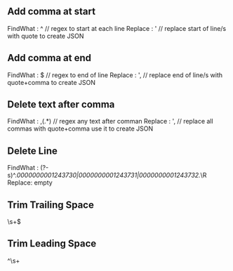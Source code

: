 Add comma at start
---
FindWhat : ^              // regex to start at each line
Replace  : '              // replace start of line/s with quote to create JSON

Add comma at end
---
FindWhat : $              // regex to end of line
Replace  : ',             // replace end of line/s with quote+comma to create JSON

Delete text after comma
---
FindWhat : ,(.*)              // regex any text after comman
Replace  :   ',               // replace all commas with quote+comma use it to create JSON


Delete Line
---
FindWhat : (?-s)^.*0000000001243730|0000000001243731|0000000001243732.*\R
Replace: empty

Trim Trailing Space 
---
\s+$

Trim Leading Space
---
^\s+

